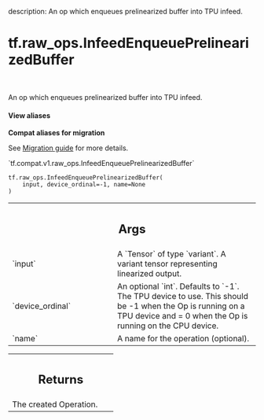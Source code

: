 description: An op which enqueues prelinearized buffer into TPU infeed.

<div itemscope itemtype="http://developers.google.com/ReferenceObject">
<meta itemprop="name" content="tf.raw_ops.InfeedEnqueuePrelinearizedBuffer" />
<meta itemprop="path" content="Stable" />
</div>

# tf.raw_ops.InfeedEnqueuePrelinearizedBuffer

<!-- Insert buttons and diff -->

<table class="tfo-notebook-buttons tfo-api nocontent" align="left">

</table>



An op which enqueues prelinearized buffer into TPU infeed.

<section class="expandable">
  <h4 class="showalways">View aliases</h4>
  <p>
<b>Compat aliases for migration</b>
<p>See
<a href="https://www.tensorflow.org/guide/migrate">Migration guide</a> for
more details.</p>
<p>`tf.compat.v1.raw_ops.InfeedEnqueuePrelinearizedBuffer`</p>
</p>
</section>

<pre class="devsite-click-to-copy prettyprint lang-py tfo-signature-link">
<code>tf.raw_ops.InfeedEnqueuePrelinearizedBuffer(
    input, device_ordinal=-1, name=None
)
</code></pre>



<!-- Placeholder for "Used in" -->


<!-- Tabular view -->
 <table class="responsive fixed orange">
<colgroup><col width="214px"><col></colgroup>
<tr><th colspan="2"><h2 class="add-link">Args</h2></th></tr>

<tr>
<td>
`input`
</td>
<td>
A `Tensor` of type `variant`.
A variant tensor representing linearized output.
</td>
</tr><tr>
<td>
`device_ordinal`
</td>
<td>
An optional `int`. Defaults to `-1`.
The TPU device to use. This should be -1 when the Op is running on a TPU device
and = 0 when the Op is running on the CPU device.
</td>
</tr><tr>
<td>
`name`
</td>
<td>
A name for the operation (optional).
</td>
</tr>
</table>



<!-- Tabular view -->
 <table class="responsive fixed orange">
<colgroup><col width="214px"><col></colgroup>
<tr><th colspan="2"><h2 class="add-link">Returns</h2></th></tr>
<tr class="alt">
<td colspan="2">
The created Operation.
</td>
</tr>

</table>

